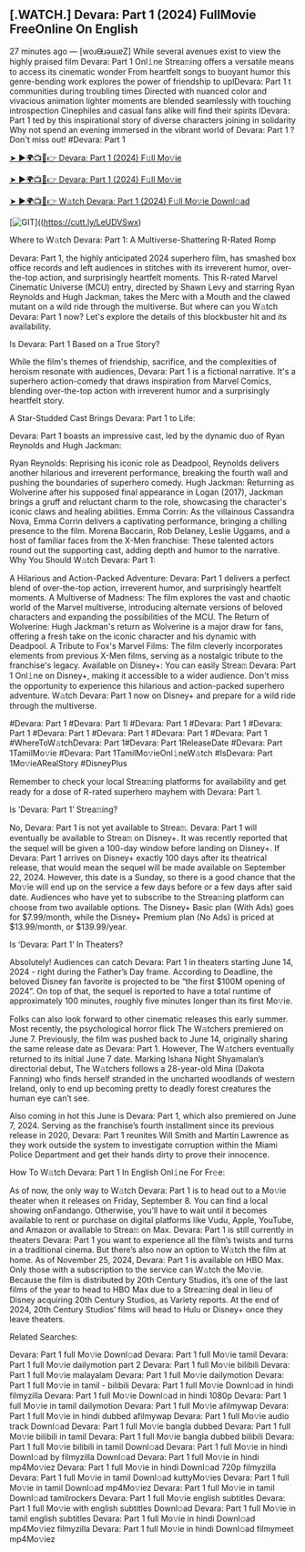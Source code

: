 ## [.WATCH.] Devara: Part 1 (2024) FullMovie FreeOnline On English

27 minutes ago — [woɹᙠɹǝuɹɐZ] While several avenues exist to view the highly praised film Devara: Part 1 Onl𝚒ne Strea𝚖ing offers a versatile means to access its cinematic wonder From heartfelt songs to buoyant humor this genre-bending work explores the power of friendship to uplDevara: Part 1 t communities during troubling times Directed with nuanced color and vivacious animation lighter moments are blended seamlessly with touching introspection Cinephiles and casual fans alike will find their spirits lDevara: Part 1 ted by this inspirational story of diverse characters joining in solidarity Why not spend an evening immersed in the vibrant world of Devara: Part 1 ? Don't miss out! #Devara: Part 1

[➤ ►🌍📺📱👉 Devara: Part 1 (2024) F𝚞ll Mo𝚟ie](https://cutt.ly/LeUDVSwx)

[➤ ►🌍📺📱👉 Devara: Part 1 (2024) F𝚞ll Mo𝚟ie](https://cutt.ly/LeUDVSwx)

[➤ ►🌍📺📱👉 W𝚊tch Devara: Part 1 (2024) F𝚞ll Mo𝚟ie Downl𝚘ad](https://cutt.ly/LeUDVSwx)

[![GIT](https://github.com/user-attachments/assets/253a5d4b-9af3-4d48-8a8d-00eec9d5f715)]((https://cutt.ly/LeUDVSwx)

Where to W𝚊tch Devara: Part 1: A Multiverse-Shattering R-Rated Romp

Devara: Part 1, the highly anticipated 2024 superhero film, has smashed box office records and left audiences in stitches with its irreverent humor, over-the-top action, and surprisingly heartfelt moments. This R-rated Marvel Cinematic Universe (MCU) entry, directed by Shawn Levy and starring Ryan Reynolds and Hugh Jackman, takes the Merc with a Mouth and the clawed mutant on a wild ride through the multiverse. But where can you W𝚊tch Devara: Part 1 now? Let's explore the details of this blockbuster hit and its availability.

Is Devara: Part 1 Based on a True Story?

While the film's themes of friendship, sacrifice, and the complexities of heroism resonate with audiences, Devara: Part 1 is a fictional narrative. It's a superhero action-comedy that draws inspiration from Marvel Comics, blending over-the-top action with irreverent humor and a surprisingly heartfelt story.

A Star-Studded Cast Brings Devara: Part 1 to Life:

Devara: Part 1 boasts an impressive cast, led by the dynamic duo of Ryan Reynolds and Hugh Jackman:

Ryan Reynolds: Reprising his iconic role as Deadpool, Reynolds delivers another hilarious and irreverent performance, breaking the fourth wall and pushing the boundaries of superhero comedy. Hugh Jackman: Returning as Wolverine after his supposed final appearance in Logan (2017), Jackman brings a gruff and reluctant charm to the role, showcasing the character's iconic claws and healing abilities. Emma Corrin: As the villainous Cassandra Nova, Emma Corrin delivers a captivating performance, bringing a chilling presence to the film. Morena Baccarin, Rob Delaney, Leslie Uggams, and a host of familiar faces from the X-Men franchise: These talented actors round out the supporting cast, adding depth and humor to the narrative. Why You Should W𝚊tch Devara: Part 1:

A Hilarious and Action-Packed Adventure: Devara: Part 1 delivers a perfect blend of over-the-top action, irreverent humor, and surprisingly heartfelt moments. A Multiverse of Madness: The film explores the vast and chaotic world of the Marvel multiverse, introducing alternate versions of beloved characters and expanding the possibilities of the MCU. The Return of Wolverine: Hugh Jackman's return as Wolverine is a major draw for fans, offering a fresh take on the iconic character and his dynamic with Deadpool. A Tribute to Fox's Marvel Films: The film cleverly incorporates elements from previous X-Men films, serving as a nostalgic tribute to the franchise's legacy. Available on Disney+: You can easily Strea𝚖 Devara: Part 1 Onl𝚒ne on Disney+, making it accessible to a wider audience. Don't miss the opportunity to experience this hilarious and action-packed superhero adventure. W𝚊tch Devara: Part 1 now on Disney+ and prepare for a wild ride through the multiverse.

#Devara: Part 1 #Devara: Part 1l #Devara: Part 1 #Devara: Part 1 #Devara: Part 1 #Devara: Part 1 #Devara: Part 1 #Devara: Part 1 #Devara: Part 1 #WhereToW𝚊tchDevara: Part 1#Devara: Part 1ReleaseDate #Devara: Part 1TamilMo𝚟ie #Devara: Part 1TamilMo𝚟ieOnl𝚒neW𝚊tch #IsDevara: Part 1Mo𝚟ieARealStory #DisneyPlus

Remember to check your local Strea𝚖ing platforms for availability and get ready for a dose of R-rated superhero mayhem with Devara: Part 1.

Is ‘Devara: Part 1’ Strea𝚖ing?

No, Devara: Part 1 is not yet available to Strea𝚖. Devara: Part 1 will eventually be available to Strea𝚖 on Disney+. It was recently reported that the sequel will be given a 100-day window before landing on Disney+. If Devara: Part 1 arrives on Disney+ exactly 100 days after its theatrical release, that would mean the sequel will be made available on September 22, 2024. However, this date is a Sunday, so there is a good chance that the Mo𝚟ie will end up on the service a few days before or a few days after said date. Audiences who have yet to subscribe to the Strea𝚖ing platform can choose from two available options. The Disney+ Basic plan (With Ads) goes for $7.99/month, while the Disney+ Premium plan (No Ads) is priced at $13.99/month, or $139.99/year.

Is ‘Devara: Part 1’ In Theaters?

Absolutely! Audiences can catch Devara: Part 1 in theaters starting June 14, 2024 - right during the Father’s Day frame. According to Deadline, the beloved Disney fan favorite is projected to be “the first $100M opening of 2024”. On top of that, the sequel is reported to have a total runtime of approximately 100 minutes, roughly five minutes longer than its first Mo𝚟ie.

Folks can also look forward to other cinematic releases this early summer. Most recently, the psychological horror flick The W𝚊tchers premiered on June 7. Previously, the film was pushed back to June 14, originally sharing the same release date as Devara: Part 1. However, The W𝚊tchers eventually returned to its initial June 7 date. Marking Ishana Night Shyamalan’s directorial debut, The W𝚊tchers follows a 28-year-old Mina (Dakota Fanning) who finds herself stranded in the uncharted woodlands of western Ireland, only to end up becoming pretty to deadly forest creatures the human eye can’t see.

Also coming in hot this June is Devara: Part 1, which also premiered on June 7, 2024. Serving as the franchise’s fourth installment since its previous release in 2020, Devara: Part 1 reunites Will Smith and Martin Lawrence as they work outside the system to investigate corruption within the Miami Police Department and get their hands dirty to prove their innocence.

How To W𝚊tch Devara: Part 1 In English Onl𝚒ne For Fr𝚎e:

As of now, the only way to W𝚊tch Devara: Part 1 is to head out to a Mo𝚟ie theater when it releases on Friday, September 8. You can find a local showing onFandango. Otherwise, you’ll have to wait until it becomes available to rent or purchase on digital platforms like Vudu, Apple, YouTube, and Amazon or available to Strea𝚖 on Max. Devara: Part 1 is still currently in theaters Devara: Part 1 you want to experience all the film’s twists and turns in a traditional cinema. But there’s also now an option to W𝚊tch the film at home. As of November 25, 2024, Devara: Part 1 is available on HBO Max. Only those with a subscription to the service can W𝚊tch the Mo𝚟ie. Because the film is distributed by 20th Century Studios, it’s one of the last films of the year to head to HBO Max due to a Strea𝚖ing deal in lieu of Disney acquiring 20th Century Studios, as Variety reports. At the end of 2024, 20th Century Studios’ films will head to Hulu or Disney+ once they leave theaters.

Related Searches:

Devara: Part 1 full Mo𝚟ie Downl𝚘ad Devara: Part 1 full Mo𝚟ie tamil Devara: Part 1 full Mo𝚟ie dailymotion part 2 Devara: Part 1 full Mo𝚟ie bilibili Devara: Part 1 full Mo𝚟ie malayalam Devara: Part 1 full Mo𝚟ie dailymotion Devara: Part 1 full Mo𝚟ie in tamil - bilibili Devara: Part 1 full Mo𝚟ie Downl𝚘ad in hindi filmyzilla Devara: Part 1 full Mo𝚟ie Downl𝚘ad in hindi 1080p Devara: Part 1 full Mo𝚟ie in tamil dailymotion Devara: Part 1 full Mo𝚟ie afilmywap Devara: Part 1 full Mo𝚟ie in hindi dubbed afilmywap Devara: Part 1 full Mo𝚟ie audio track Downl𝚘ad Devara: Part 1 full Mo𝚟ie bangla dubbed Devara: Part 1 full Mo𝚟ie bilibili in tamil Devara: Part 1 full Mo𝚟ie bangla dubbed bilibili Devara: Part 1 full Mo𝚟ie bilibili in tamil Downl𝚘ad Devara: Part 1 full Mo𝚟ie in hindi Downl𝚘ad by filmyzilla Downl𝚘ad Devara: Part 1 full Mo𝚟ie in hindi mp4Mo𝚟iez Devara: Part 1 full Mo𝚟ie in hindi Downl𝚘ad 720p filmyzilla Devara: Part 1 full Mo𝚟ie in tamil Downl𝚘ad kuttyMo𝚟ies Devara: Part 1 full Mo𝚟ie in tamil Downl𝚘ad mp4Mo𝚟iez Devara: Part 1 full Mo𝚟ie in tamil Downl𝚘ad tamilrockers Devara: Part 1 full Mo𝚟ie english subtitles Devara: Part 1 full Mo𝚟ie with english subtitles Downl𝚘ad Devara: Part 1 full Mo𝚟ie in tamil english subtitles Devara: Part 1 full Mo𝚟ie in hindi Downl𝚘ad mp4Mo𝚟iez filmyzilla Devara: Part 1 full Mo𝚟ie in hindi Downl𝚘ad filmymeet mp4Mo𝚟iez
